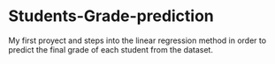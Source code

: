 # Students-Grade-prediction
My first proyect and steps into the linear regression method in order to predict the final grade of each student from the dataset.
